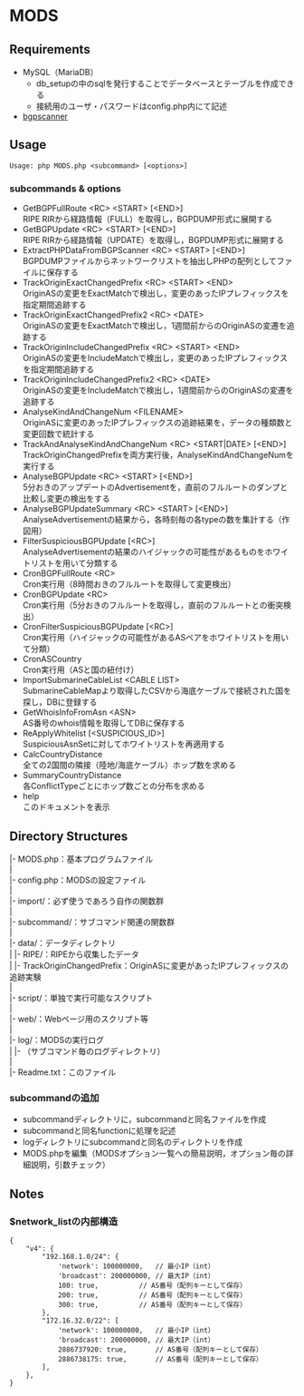 # MODS
## Requirements
- MySQL（MariaDB）
    - db_setupの中のsqlを発行することでデータベースとテーブルを作成できる
    - 接続用のユーザ・パスワードはconfig.php内にて記述
- [bgpscanner](https://gitlab.com/Isolario/bgpscanner)

## Usage
    Usage: php MODS.php <subcommand> [<options>]

### subcommands & options
- GetBGPFullRoute \<RC\> \<START\> [\<END\>]  
RIPE RIRから経路情報（FULL）を取得し，BGPDUMP形式に展開する
- GetBGPUpdate \<RC\> \<START\> [\<END\>]  
RIPE RIRから経路情報（UPDATE）を取得し，BGPDUMP形式に展開する
- ExtractPHPDataFromBGPScanner \<RC\> \<START\> [\<END\>]  
BGPDUMPファイルからネットワークリストを抽出しPHPの配列としてファイルに保存する
- TrackOriginExactChangedPrefix \<RC\> \<START\> \<END\>  
OriginASの変更をExactMatchで検出し，変更のあったIPプレフィックスを指定期間追跡する
- TrackOriginExactChangedPrefix2 \<RC\> \<DATE\>  
OriginASの変更をExactMatchで検出し，1週間前からのOriginASの変遷を追跡する
- TrackOriginIncludeChangedPrefix \<RC\> \<START\> \<END\>  
OriginASの変更をIncludeMatchで検出し，変更のあったIPプレフィックスを指定期間追跡する
- TrackOriginIncludeChangedPrefix2 \<RC\> \<DATE\>  
OriginASの変更をIncludeMatchで検出し，1週間前からのOriginASの変遷を追跡する
- AnalyseKindAndChangeNum \<FILENAME\>  
OriginASに変更のあったIPプレフィックスの追跡結果を，データの種類数と変更回数で統計する
- TrackAndAnalyseKindAndChangeNum \<RC\> \<START|DATE\> [\<END\>]  
TrackOriginChangedPrefixを両方実行後，AnalyseKindAndChangeNumを実行する
- AnalyseBGPUpdate \<RC\> \<START\> [\<END\>]  
5分おきのアップデートのAdvertisementを，直前のフルルートのダンプと比較し変更の検出をする
- AnalyseBGPUpdateSummary \<RC\> \<START\> [\<END\>]  
AnalyseAdvertisementの結果から，各時刻毎の各typeの数を集計する（作図用）
- FilterSuspiciousBGPUpdate [\<RC\>]  
AnalyseAdvertisementの結果のハイジャックの可能性があるものをホワイトリストを用いて分類する
- CronBGPFullRoute \<RC\>  
Cron実行用（8時間おきのフルルートを取得して変更検出）
- CronBGPUpdate \<RC\>  
Cron実行用（5分おきのフルルートを取得し，直前のフルルートとの衝突検出）
- CronFilterSuspiciousBGPUpdate [\<RC\>]  
Cron実行用（ハイジャックの可能性があるASペアをホワイトリストを用いて分類）
- CronASCountry  
Cron実行用（ASと国の紐付け）
- ImportSubmarineCableList \<CABLE LIST\>  
SubmarineCableMapより取得したCSVから海底ケーブルで接続された国を探し，DBに登録する
- GetWhoisInfoFromAsn \<ASN\>  
AS番号のwhois情報を取得してDBに保存する
- ReApplyWhitelist [\<SUSPICIOUS_ID\>]  
SuspiciousAsnSetに対してホワイトリストを再適用する
- CalcCountryDistance  
全ての2国間の隣接（陸地/海底ケーブル）ホップ数を求める
- SummaryCountryDistance  
各ConflictTypeごとにホップ数ごとの分布を求める
- help  
このドキュメントを表示

## Directory Structures
|- MODS.php：基本プログラムファイル  
|  
|- config.php：MODSの設定ファイル  
|  
|- import/：必ず使うであろう自作の関数群  
|  
|- subcommand/：サブコマンド関連の関数群  
|  
|- data/：データディレクトリ  
| |- RIPE/：RIPEから収集したデータ  
| |- TrackOriginChangedPrefix：OriginASに変更があったIPプレフィックスの追跡実験  
|  
|- script/：単独で実行可能なスクリプト  
|  
|- web/：Webページ用のスクリプト等  
|  
|- log/：MODSの実行ログ  
| |- （サブコマンド毎のログディレクトリ）  
|  
|- Readme.txt：このファイル

### subcommandの追加
- subcommandディレクトリに，subcommandと同名ファイルを作成
- subcommandと同名functionに処理を記述
- logディレクトリにsubcommandと同名のディレクトリを作成
- MODS.phpを編集（MODSオプション一覧への簡易説明，オプション毎の詳細説明，引数チェック）

## Notes
### $network_listの内部構造
    {
        "v4": {
            "192.168.1.0/24": {
                'network': 100000000,	// 最小IP（int）
                'broadcast': 200000000,	// 最大IP（int）
                100: true,			// AS番号（配列キーとして保存）
                200: true,			// AS番号（配列キーとして保存）
                300: true,			// AS番号（配列キーとして保存）
            },
            "172.16.32.0/22": [
                'network': 100000000,	// 最小IP（int）
                'broadcast': 200000000,	// 最大IP（int）
                2886737920: true,		// AS番号（配列キーとして保存）
                2886738175: true,		// AS番号（配列キーとして保存）
            ],
        },
    }

